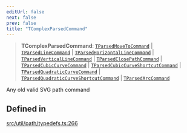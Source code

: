 ```yaml
---
editUrl: false
next: false
prev: false
title: "TComplexParsedCommand"
---
```


> **TComplexParsedCommand**: [`TParsedMoveToCommand`](/api/namespaces/util/type-aliases/tparsedmovetocommand/) \| [`TParsedLineCommand`](/api/namespaces/util/type-aliases/tparsedlinecommand/) \| [`TParsedHorizontalLineCommand`](/api/namespaces/util/type-aliases/tparsedhorizontallinecommand/) \| [`TParsedVerticalLineCommand`](/api/namespaces/util/type-aliases/tparsedverticallinecommand/) \| [`TParsedClosePathCommand`](/api/namespaces/util/type-aliases/tparsedclosepathcommand/) \| [`TParsedCubicCurveCommand`](/api/namespaces/util/type-aliases/tparsedcubiccurvecommand/) \| [`TParsedCubicCurveShortcutCommand`](/api/namespaces/util/type-aliases/tparsedcubiccurveshortcutcommand/) \| [`TParsedQuadraticCurveCommand`](/api/namespaces/util/type-aliases/tparsedquadraticcurvecommand/) \| [`TParsedQuadraticCurveShortcutCommand`](/api/namespaces/util/type-aliases/tparsedquadraticcurveshortcutcommand/) \| [`TParsedArcCommand`](/api/namespaces/util/type-aliases/tparsedarccommand/)

Any old valid SVG path command

## Defined in

[src/util/path/typedefs.ts:266](https://github.com/fabricjs/fabric.js/blob/c093e29e73123dafcfa091ff4d5e04e690bb796e/src/util/path/typedefs.ts#L266)
